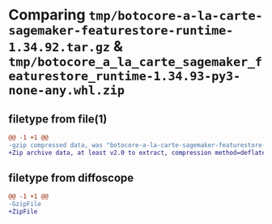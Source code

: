 # Comparing `tmp/botocore-a-la-carte-sagemaker-featurestore-runtime-1.34.92.tar.gz` & `tmp/botocore_a_la_carte_sagemaker_featurestore_runtime-1.34.93-py3-none-any.whl.zip`

## filetype from file(1)

```diff
@@ -1 +1 @@
-gzip compressed data, was "botocore-a-la-carte-sagemaker-featurestore-runtime-1.34.92.tar", last modified: Fri Apr 26 01:01:45 2024, max compression
+Zip archive data, at least v2.0 to extract, compression method=deflate
```

## filetype from diffoscope

```diff
@@ -1 +1 @@
-GzipFile
+ZipFile
```

